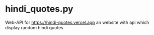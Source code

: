 # hindi_quotes.py
Web-API for https://hindi-quotes.vercel.app an website with api which display random hindi quotes
